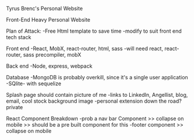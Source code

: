 Tyrus Brenc's Personal Website

Front-End Heavy Personal Website

Plan of Attack:
-Free Html template to save time
  -modify to suit front end tech stack

Front end
  -React, MobX, react-router, html, sass
    -will need react, react-router, sass precompiler, mobX

Back end
  -Node, express, webpack

Database
  -MongoDB is probably overkill, since it's a single user application
  -SQlite- with sequelize

Splash page should contain picture of me
  -links to LinkedIn, Angellist, blog, email, cool stock background image
  -personal extension down the road? private

React Component Breakdown
-prob a nav bar Component >> collapse on mobile >> should be a pre built component for this
-footer component >> collapse on mobile
